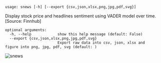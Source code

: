 ```text
usage: snews [-h] [--export {csv,json,xlsx,png,jpg,pdf,svg}]
```

Display stock price and headlines sentiment using VADER model over time. [Source: Finnhub]

```
optional arguments:
  -h, --help            show this help message (default: False)
  --export {csv,json,xlsx,png,jpg,pdf,svg}
                        Export raw data into csv, json, xlsx and figure into png, jpg, pdf, svg (default: )
```

![snews](https://user-images.githubusercontent.com/25267873/156584514-33c2cd52-4763-43cd-8a53-4118b8615450.png)
